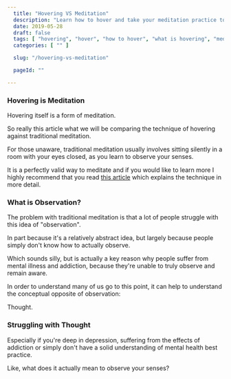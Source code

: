 ```yaml
---
  title: "Hovering VS Meditation"
  description: "Learn how to hover and take your meditation practice to the next level."
  date: 2019-05-28
  draft: false
  tags: [ "hovering", "hover", "how to hover", "what is hovering", "meditation", "meditation technique", "porn addiction recovery", "neverfap deluxe", "neverfap" ]
  categories: [ "" ]

  slug: "/hovering-vs-meditation"

  pageId: ""

---
```


<h3>Hovering is Meditation</h3>

Hovering itself is a form of meditation.

So really this article what we will be comparing the technique of hovering against traditional meditation.

For those unaware, traditional meditation usually involves sitting silently in a room with your eyes closed, as you learn to observe your senses.

It is a perfectly valid way to meditate and if you would like to learn more I highly recommend that you read <a href="https://neverfapdeluxe.com/practices/observe-your-senses" class="link">this article</a> which explains the technique in more detail.

<h3>What is Observation?</h3>

The problem with traditional meditation is that a lot of people struggle with this idea of "observation".

In part because it's a relatively abstract idea, but largely because people simply don't know how to actually observe.

Which sounds silly, but is actually a key reason why people suffer from mental illness and addiction, because they're unable to truly observe and remain aware.

In order to understand many of us go to this point, it can help to understand the conceptual opposite of observation: 

Thought.

<h3>Struggling with Thought</h3>





Especially if you're deep in depression, suffering from the effects of addiction or simply don't have a solid understanding of mental health best practice.

Like, what does it actually mean to observe your senses?


